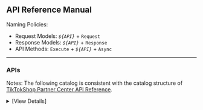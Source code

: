 ﻿## API Reference Manual

Naming Policies:

-   Request Models: _`${API}`_ + `Request`
-   Response Models: _`${API}`_ + `Response`
-   API Methods: `Execute` + _`${API}`_ + `Async`

---

### APIs

Notes: The following catalog is consistent with the catalog structure of [TikTokShop Partner Center API Reference](https://partner.tiktokshop.com/docv2/page/6507ead7b99d5302be949ba9?external_id=6507ead7b99d5302be949ba9).

<details>

<summary>[View Details]</summary>

-   Authentication
    -   Get Access Token: `AuthGetToken`
    -   Refresh Access Token: `AuthRefreshToken`
-   Authorization
    -   Get Authorized Shops: `AuthorizationGetShops`
-   Event
    -   Get Shop Webhooks: `EventGetWebhooks`
    -   Update Shop Webhook: `EventUpdateWebhook`
    -   Delete Shop Webhook: `EventDeleteWebhook`
-   Seller
    -   Get Seller Permissions: `SellerGetPermissions`
    -   Get Active Shops: `SellerGetShops`
-   Products
    -   Get Brands: `ProductGetBrands`
    -   Create Custom Brands: `ProductCreateBrand`
    -   Get Categories: `ProductGetCategories`
    -   Get Category Rules: `ProductGetCategoryRules`
    -   Get Attributes: `ProductGetCategoryAttributes`
    -   Recommend Categories: `ProductRecommendCategories`
    -   Upload Product Image: `ProductUploadImage`
    -   Upload Product File: `ProductUploadFile`
    -   Create Product: `ProductCreateProduct`
    -   Partial Edit Product: `ProductUpdateProductPartial`
    -   Edit Product: `ProductUpdateProduct`
    -   Update Inventory: `ProductUpdateProductInventory`
    -   Update Price: `ProductUpdateProductPrice`
    -   Activate Products: `ProductActivateProducts`
    -   Deactivate Products: `ProductDeactivateProducts`
    -   Delete Products: `ProductDeleteProducts`
    -   Recover Products: `ProductRecoverProducts`
    -   Get Product: `ProductGetProductDetail`
    -   Inventory Search: `ProductGetInventories`
    -   Get Global Categories: `ProductGetGlobalCategories`
    -   Get Global Category Rules: `ProductGetGlobalCategoryRules`
    -   Get Global Attributes: `ProductGetGlobalCategoryAttributes`
    -   Recommend Global Categories: `ProductRecommendGlobalCategories`
    -   Create Global Product: `ProductCreateGlobalProduct`
    -   Publish Global Product: `ProductPublishGlobalProduct`
    -   Update Global Inventory: `ProductUpdateGlobalProductInventory`
    -   Get Global Product: `ProductGetGlobalProductDetail`
    -   Edit Global Product: `ProductUpdateGlobalProduct`
    -   Delete Global Products: `ProductDeleteGlobalProducts`
    -   Check Listing Prerequisites: `ProductGetPrerequisites`
    -   Search Global Products: `ProductSearchGlobalProducts`
    -   Search Products: `ProductSearchProducts`
    -   Listing Schemas: `ProductGetListingSchemas`
-   Orders
    -   Get Order List: `OrderSearchOrders`
    -   Get Order Detail: `OrderBatchGetOrderDetail`
-   Fulfillment
    -   *Pending ...*
-   Return and Refund
    -   *Pending ...*
-   Logistics
    -   Get Warehouse Delivery Options: `LogisticsGetWarehouseDeliveryOptions`
    -   Get Warehouse List: `LogisticsGetWarehouses`
    -   Get Shipping Providers: `LogisticsGetDeliveryOptionShippingProviders`
    -   Get Global Seller Warehouse: `LogisticsGetGlobalWarehouses`
-   Promotion
    -   Create Activity: `PromotionCreateActivity`
    -   Update Activity Product: `PromotionUpdateActivityProducts`
    -   Remove Activity Product: `PromotionDeleteActivityProducts`
    -   Search Activities: `PromotionSearchActivities`
    -   Get Activity: `PromotionGetActivityDetail`
    -   Update Activity: `PromotionUpdateActivity`
    -   Deactivate Activity: `PromotionDeactivateActivity`
-   Finance
    -   Get Order Statement Transactions: `FinanceGetOrderStatementTransactions`
    -   Get Statement Transactions: `FinanceGetStatementTransactions`
    -   Get Withdrawals: `FinanceGetWithdrawals`
    -   Get Statements: `FinanceGetStatements`
    -   Get Payments: `FinanceGetPayments`
-   Customer Service
    -   *Pending ...*
-   Supply Chain
    -   Confirm Package Shipment: `SupplyChainSyncPackages`

</details>
